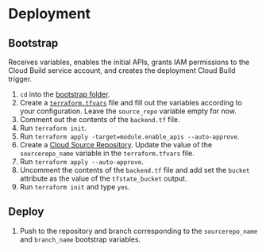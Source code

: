 # Deployment

## Bootstrap

Receives variables, enables the initial APIs, grants IAM permissions to the Cloud Build service account, and creates the deployment Cloud Build trigger.

1. `cd` into the [bootstrap folder](../../infra/deployment/terraform/bootstrap).
1. Create a [`terraform.tfvars`](https://developer.hashicorp.com/terraform/language/values/variables#variable-definitions-tfvars-files) file and fill out the variables according to your configuration. Leave the `source_repo` variable empty for now.
1. Comment out the contents of the `backend.tf` file.
1. Run `terraform init`.
1. Run `terraform apply -target=module.enable_apis --auto-approve`.
1. Create a [Cloud Source Repository](https://cloud.google.com/source-repositories/docs/creating-an-empty-repository#create_a_new_repository). Update the value of the `sourcerepo_name` variable in the `terraform.tfvars` file.
1. Run `terraform apply --auto-approve`.
1. Uncomment the contents of the `backend.tf` file and add set the `bucket` attribute as the value of the `tfstate_bucket` output.
1. Run `terraform init` and type `yes`.

## Deploy

1. Push to the repository and branch corresponding to the `sourcerepo_name` and `branch_name` bootstrap variables.